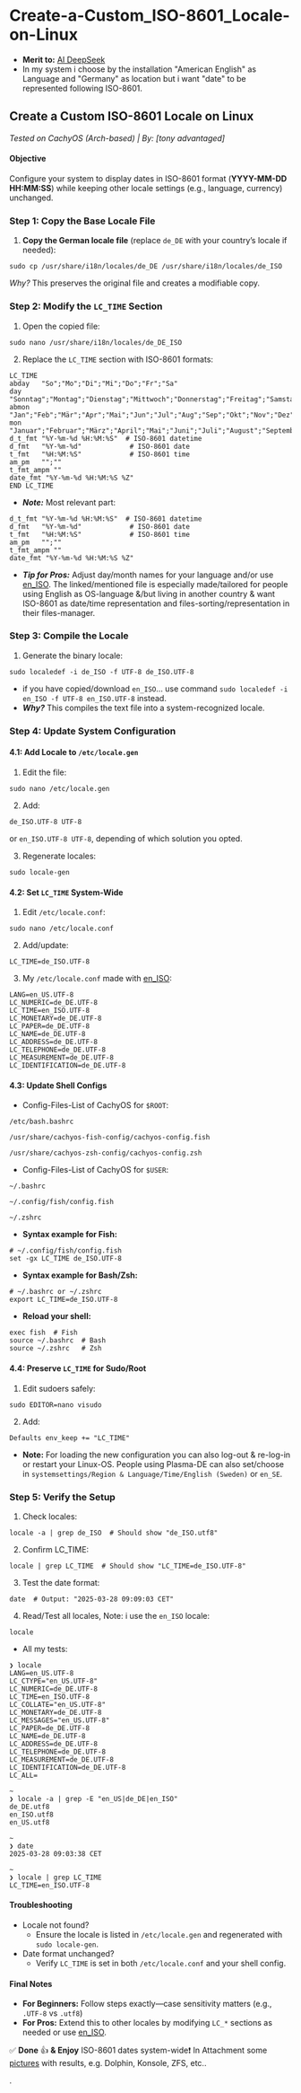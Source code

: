 # Create-a-Custom_ISO-8601_Locale-on-Linux

* **Merit to:** [AI DeepSeek](https://chat.deepseek.com/)
* In my system i choose by the installation "American English" as Language and "Germany" as location but i want "date"
to be represented following ISO-8601.

## Create a Custom ISO-8601 Locale on Linux

*Tested on CachyOS (Arch-based) | By: [tony advantaged]*

#### Objective

Configure your system to display dates in ISO-8601 format (**YYYY-MM-DD HH:MM:SS**) while keeping other locale settings (e.g., language, currency) unchanged.

### Step 1: Copy the Base Locale File

1. **Copy the German locale file** (replace `de_DE` with your country’s locale if needed):

```
sudo cp /usr/share/i18n/locales/de_DE /usr/share/i18n/locales/de_ISO
```

*Why?* This preserves the original file and creates a modifiable copy.

### Step 2: Modify the `LC_TIME` Section

1. Open the copied file:

```
sudo nano /usr/share/i18n/locales/de_DE_ISO
```

2. Replace the `LC_TIME` section with ISO-8601 formats:

```
LC_TIME
abday   "So";"Mo";"Di";"Mi";"Do";"Fr";"Sa"
day     "Sonntag";"Montag";"Dienstag";"Mittwoch";"Donnerstag";"Freitag";"Samstag"
abmon   "Jan";"Feb";"Mär";"Apr";"Mai";"Jun";"Jul";"Aug";"Sep";"Okt";"Nov";"Dez"
mon     "Januar";"Februar";"März";"April";"Mai";"Juni";"Juli";"August";"September";"Oktober";"November";"Dezember"
d_t_fmt "%Y-%m-%d %H:%M:%S"  # ISO-8601 datetime
d_fmt   "%Y-%m-%d"            # ISO-8601 date
t_fmt   "%H:%M:%S"            # ISO-8601 time
am_pm   "";""
t_fmt_ampm ""
date_fmt "%Y-%m-%d %H:%M:%S %Z"
END LC_TIME
```

* ***Note:*** Most relevant part:

```
d_t_fmt "%Y-%m-%d %H:%M:%S"  # ISO-8601 datetime
d_fmt   "%Y-%m-%d"            # ISO-8601 date
t_fmt   "%H:%M:%S"            # ISO-8601 time
am_pm   "";""
t_fmt_ampm ""
date_fmt "%Y-%m-%d %H:%M:%S %Z"
```

* ***Tip for Pros:*** Adjust day/month names for your language and/or use [en_ISO](en_ISO). The linked/mentioned file is especially made/tailored for people using English as OS-language &/but living in another country & want ISO-8601 as date/time representation and files-sorting/representation in their files-manager.

### Step 3: Compile the Locale

1. Generate the binary locale:

```
sudo localedef -i de_ISO -f UTF-8 de_ISO.UTF-8
```

* if you have copied/download `en_ISO`… use command `sudo localedef -i en_ISO -f UTF-8 en_ISO.UTF-8` instead.
* ***Why?*** This compiles the text file into a system-recognized locale.

### Step 4: Update System Configuration

#### 4.1: Add Locale to `/etc/locale.gen`

1. Edit the file:

```
sudo nano /etc/locale.gen
```

2. Add:

```
de_ISO.UTF-8 UTF-8
```
or `en_ISO.UTF-8 UTF-8`, depending of which solution you opted.

3. Regenerate locales:

```
sudo locale-gen
```

#### 4.2: Set `LC_TIME` System-Wide

1. Edit `/etc/locale.conf`:

```
sudo nano /etc/locale.conf
```

2. Add/update:

```
LC_TIME=de_ISO.UTF-8
```

3. My `/etc/locale.conf` made with [en_ISO](en_ISO):

```
LANG=en_US.UTF-8
LC_NUMERIC=de_DE.UTF-8
LC_TIME=en_ISO.UTF-8
LC_MONETARY=de_DE.UTF-8
LC_PAPER=de_DE.UTF-8
LC_NAME=de_DE.UTF-8
LC_ADDRESS=de_DE.UTF-8
LC_TELEPHONE=de_DE.UTF-8
LC_MEASUREMENT=de_DE.UTF-8
LC_IDENTIFICATION=de_DE.UTF-8

```

#### 4.3: Update Shell Configs

* Config-Files-List of CachyOS for `$ROOT`:

```
/etc/bash.bashrc

/usr/share/cachyos-fish-config/cachyos-config.fish

/usr/share/cachyos-zsh-config/cachyos-config.zsh

```

* Config-Files-List of CachyOS for `$USER`:

```
~/.bashrc

~/.config/fish/config.fish

~/.zshrc

```


* **Syntax example for Fish:**

```
# ~/.config/fish/config.fish
set -gx LC_TIME de_ISO.UTF-8
```

* **Syntax example for Bash/Zsh:**

```
# ~/.bashrc or ~/.zshrc
export LC_TIME=de_ISO.UTF-8
```

* **Reload your shell:**

```
exec fish  # Fish
source ~/.bashrc  # Bash
source ~/.zshrc   # Zsh
```

#### 4.4: Preserve `LC_TIME` for Sudo/Root

1. Edit sudoers safely:

```
sudo EDITOR=nano visudo
```

2. Add:

```
Defaults env_keep += "LC_TIME"
```

* **Note:** For loading the new configuration you can also log-out & re-log-in or restart your Linux-OS. People using Plasma-DE can also set/choose in `systemsettings/Region & Language/Time/English (Sweden)` or `en_SE`.

### Step 5: Verify the Setup

1. Check locales:


```
locale -a | grep de_ISO  # Should show "de_ISO.utf8"
```

2. Confirm LC_TIME:

```
locale | grep LC_TIME  # Should show "LC_TIME=de_ISO.UTF-8"
```

3. Test the date format:

```
date  # Output: "2025-03-28 09:09:03 CET"
```

4. Read/Test all locales, Note: i use the `en_ISO` locale:

```
locale
```

* All my tests:

```
❯ locale
LANG=en_US.UTF-8
LC_CTYPE="en_US.UTF-8"
LC_NUMERIC=de_DE.UTF-8
LC_TIME=en_ISO.UTF-8
LC_COLLATE="en_US.UTF-8"
LC_MONETARY=de_DE.UTF-8
LC_MESSAGES="en_US.UTF-8"
LC_PAPER=de_DE.UTF-8
LC_NAME=de_DE.UTF-8
LC_ADDRESS=de_DE.UTF-8
LC_TELEPHONE=de_DE.UTF-8
LC_MEASUREMENT=de_DE.UTF-8
LC_IDENTIFICATION=de_DE.UTF-8
LC_ALL=

~
❯ locale -a | grep -E "en_US|de_DE|en_ISO"
de_DE.utf8
en_ISO.utf8
en_US.utf8

~
❯ date
2025-03-28 09:03:38 CET

~
❯ locale | grep LC_TIME
LC_TIME=en_ISO.UTF-8

```

#### Troubleshooting
* Locale not found?
    * Ensure the locale is listed in `/etc/locale.gen` and regenerated with `sudo locale-gen`. 
* Date format unchanged?
    * Verify `LC_TIME` is set in both `/etc/locale.conf` and your shell config. 

#### Final Notes
* **For Beginners:** Follow steps exactly—case sensitivity matters (e.g., `.UTF-8` vs `.utf8`)
* **For Pros:** Extend this to other locales by modifying `LC_*` sections as needed or use [en_ISO](en_ISO).

✅ **Done** 👍 **& Enjoy** ISO-8601 dates system-wide❗️ In Attachment some [pictures](Pictures/) with results, e.g. Dolphin, Konsole, ZFS, etc..

.

